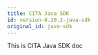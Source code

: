 ```yaml
---
title: CITA Java SDK
id: version-0.20.2-java-sdk
original_id: java-sdk
---
```


This is CITA Java SDK doc
